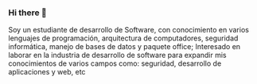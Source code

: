 ### Hi there 👋
Soy un estudiante de desarrollo de Software, con
conocimiento en varios lenguajes de programación,
arquitectura de computadores, seguridad informática,
manejo de bases de datos y paquete office;
Interesado en laborar en la industria de desarrollo de
software para expandir mis conocimientos de varios
campos como: seguridad, desarrollo de aplicaciones
y web, etc

<!--
**AntonioVillegas13/AntonioVillegas13** is a ✨ _special_ ✨ repository because its `README.md` (this file) appears on your GitHub profile.

Here are some ideas to get you started:

- 🔭 I’m currently working on ...
- 🌱 I’m currently learning ...
- 👯 I’m looking to collaborate on ...
- 🤔 I’m looking for help with ...
- 💬 Ask me about ...
- 📫 How to reach me: ...
- 😄 Pronouns: ...
- ⚡ Fun fact: ...
-->
